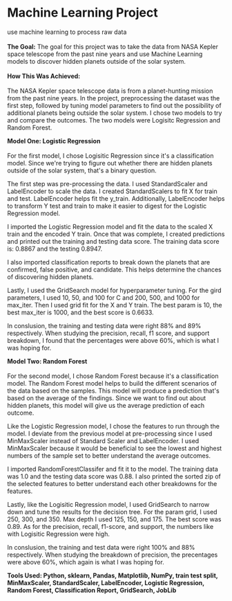 <h1>Machine Learning Project</h1>
use machine learning to process raw data
<br></br>
<strong>The Goal:</strong> The goal for this project was to take the data from NASA Kepler space telescope from the past nine years and use Machine Learning models to discover hidden planets outside of the solar system. 
<br></br>
<strong>How This Was Achieved:</strong> 
<br></br>
The NASA Kepler space telescope data is from a planet-hunting mission from the past nine years. In the project, preprocessing the dataset was the first step, followed by tuning model parameters to find out the possibility of additional planets being outside the solar system. I chose two models to try and compare the outcomes. The two models were Logisitc Regression and Random Forest.  

<strong>Model One: Logistic Regression</strong>
<br></br>
For the first model, I chose Logisitic Regression since it's a classification model. Since we're trying to figure out whether there are hidden planets outside of the solar system, that's a binary question.

The first step was pre-processing the data. I used StandardScaler and LabelEncoder to scale the data. I created StandardScalers to fit X for train and test. LabelEncoder helps fit the y_train. Additionally, LabelEncoder helps to transform Y test and train to make it easier to digest for the Logistic Regression model. 

I imported the Logistic Regression model and fit the data to the scaled X train and the encoded Y train. Once that was complete, I created predictions and printed out the training and testing data score. The training data score is: 0.8867 and the testing 0.8947. 

I also imported classification reports to break down the planets that are confirmed, false positive, and candidate. This helps determine the chances of discovering hidden planets. 

Lastly, I used the GridSearch model for hyperparameter tuning. For the gird parameters, I used 10, 50, and 100 for C and 200, 500, and 1000 for max_iter. Then I used grid fit for the X and Y train. The best param is 10, the best max_iter is 1000, and the best score is 0.6633.

In conslusion, the training and testing data were right 88% and 89% respectively. When studying the precision, recall, f1 score, and support breakdown, I found that the percentages were above 60%, which is what I was hoping for. 


<strong>Model Two: Random Forest</strong>
<br></br>
For the second model, I chose Random Forest because it's a classification model. The Random Forest model helps to build the different scenarios of the data based on the samples. This model will produce a prediction that's based on the average of the findings. Since we want to find out about hidden planets, this model will give us the average prediction of each outcome. 

Like the Logistic Regression model, I chose the features to run through the model. I deviate from the previous model at pre-processing since I used MinMaxScaler instead of Standard Scaler and LabelEncoder. I used MinMaxScaler because it would be beneficial to see the lowest and highest numbers of the sample set to better understand the average outcomes.

I imported RandomForestClassifer and fit it to the model. The training data was 1.0 and the testing data score was 0.88. I also printed the sorted zip of the selected features to better understand each other breakdowns for the features.

Lastly, like the Logisitic Regression model, I used GridSearch to narrow down and tune the results for the decision tree. For the param grid, I used 250, 300, and 350. Max depth I used 125, 150, and 175. The best score was 0.89. As for the precision, recall, f1-score, and support, the numbers like with Logisitic Regression were high. 

In conslusion, the training and test data were right 100% and 88% respectively. When studying the breakdown of precision, the precentages were above 60%, which again is what I was hoping for.  

<strong>Tools Used: Python, sklearn, Pandas, Matplotlib, NumPy, train test split, MinMaxScaler, StandardScaler, LabelEncoder, Logistic Regression, Random Forest, Classification Report, GridSearch, JobLib</strong> 


